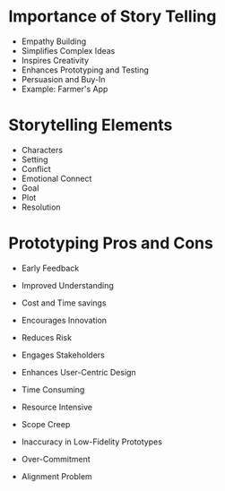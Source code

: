 # Importance of Story Telling
- Empathy Building
- Simplifies Complex Ideas
- Inspires Creativity
- Enhances Prototyping and Testing
- Persuasion and Buy-In
- Example: Farmer's App

# Storytelling Elements
- Characters
- Setting
- Conflict
- Emotional Connect
- Goal
- Plot
- Resolution
# Prototyping Pros and Cons
- Early Feedback
- Improved Understanding
- Cost and Time savings
- Encourages Innovation
- Reduces Risk
- Engages Stakeholders
- Enhances User-Centric Design

- Time Consuming
- Resource Intensive
- Scope Creep
- Inaccuracy in Low-Fidelity Prototypes
- Over-Commitment
- Alignment Problem
